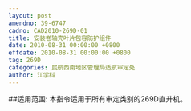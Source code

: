```yaml
---
layout: post
amendno: 39-6747
cadno: CAD2010-269D-01
title: 安装卷轴壳叶片包容防护组件
date: 2010-08-31 00:00:00 +0800
effdate: 2010-08-31 00:00:00 +0800
tag: 269D
categories: 民航西南地区管理局适航审定处
author: 江学科
---
```


##适用范围:
本指令适用于所有审定类别的269D直升机。

